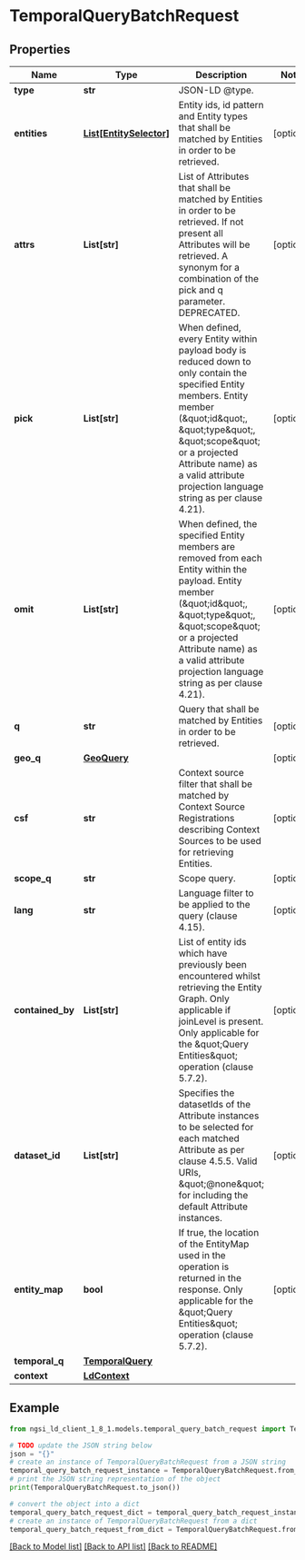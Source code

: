 # TemporalQueryBatchRequest


## Properties

Name | Type | Description | Notes
------------ | ------------- | ------------- | -------------
**type** | **str** | JSON-LD @type.  | 
**entities** | [**List[EntitySelector]**](EntitySelector.md) | Entity ids, id pattern and Entity types that shall be matched by Entities in order to be retrieved.  | [optional] 
**attrs** | **List[str]** | List of Attributes that shall be matched by Entities in order to be retrieved. If not present all Attributes will be retrieved. A synonym for a combination of the pick and q parameter. DEPRECATED.  | [optional] 
**pick** | **List[str]** | When defined, every Entity within payload body is reduced down to only contain  the specified Entity members. Entity member (\&quot;id\&quot;, \&quot;type\&quot;, \&quot;scope\&quot; or a projected Attribute name) as a valid  attribute projection language string as per clause 4.21).  | [optional] 
**omit** | **List[str]** | When defined, the specified Entity members are removed from each Entity within  the payload. Entity member (\&quot;id\&quot;, \&quot;type\&quot;, \&quot;scope\&quot; or a projected Attribute name)  as a valid attribute projection language string as per clause 4.21).  | [optional] 
**q** | **str** | Query that shall be matched by Entities in order to be retrieved.  | [optional] 
**geo_q** | [**GeoQuery**](GeoQuery.md) |  | [optional] 
**csf** | **str** | Context source filter that shall be matched by Context Source Registrations describing Context Sources to be used for retrieving Entities.  | [optional] 
**scope_q** | **str** | Scope query. | [optional] 
**lang** | **str** | Language filter to be applied to the query (clause 4.15). | [optional] 
**contained_by** | **List[str]** | List of entity ids which have previously been encountered whilst retrieving the Entity Graph.  Only applicable if joinLevel is present.  Only applicable for the \&quot;Query Entities\&quot; operation (clause 5.7.2).  | [optional] 
**dataset_id** | **List[str]** | Specifies the datasetIds of the Attribute instances to be selected for each  matched Attribute as per clause 4.5.5. Valid URIs, \&quot;@none\&quot; for including the  default Attribute instances.  | [optional] 
**entity_map** | **bool** | If true, the location of the EntityMap used in the operation is returned in the response.  Only applicable for the \&quot;Query Entities\&quot; operation (clause 5.7.2).  | [optional] 
**temporal_q** | [**TemporalQuery**](TemporalQuery.md) |  | 
**context** | [**LdContext**](LdContext.md) |  | 

## Example

```python
from ngsi_ld_client_1_8_1.models.temporal_query_batch_request import TemporalQueryBatchRequest

# TODO update the JSON string below
json = "{}"
# create an instance of TemporalQueryBatchRequest from a JSON string
temporal_query_batch_request_instance = TemporalQueryBatchRequest.from_json(json)
# print the JSON string representation of the object
print(TemporalQueryBatchRequest.to_json())

# convert the object into a dict
temporal_query_batch_request_dict = temporal_query_batch_request_instance.to_dict()
# create an instance of TemporalQueryBatchRequest from a dict
temporal_query_batch_request_from_dict = TemporalQueryBatchRequest.from_dict(temporal_query_batch_request_dict)
```
[[Back to Model list]](../README.md#documentation-for-models) [[Back to API list]](../README.md#documentation-for-api-endpoints) [[Back to README]](../README.md)


